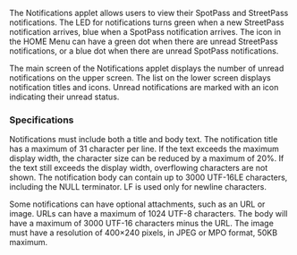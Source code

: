 The Notifications applet allows users to view their SpotPass and
StreetPass notifications. The LED for notifications turns green when a
new StreetPass notification arrives, blue when a SpotPass notification
arrives. The icon in the HOME Menu can have a green dot when there are
unread StreetPass notifications, or a blue dot when there are unread
SpotPass notifications.

The main screen of the Notifications applet displays the number of
unread notifications on the upper screen. The list on the lower screen
displays notification titles and icons. Unread notifications are marked
with an icon indicating their unread status.

### Specifications

Notifications must include both a title and body text. The notification
title has a maximum of 31 character per line. If the text exceeds the
maximum display width, the character size can be reduced by a maximum of
20%. If the text still exceeds the display width, overflowing characters
are not shown. The notification body can contain up to 3000 UTF-16LE
characters, including the NULL terminator. LF is used only for newline
characters.

Some notifications can have optional attachments, such as an URL or
image. URLs can have a maximum of 1024 UTF-8 characters. The body will
have a maximum of 3000 UTF-16 characters minus the URL. The image must
have a resolution of 400×240 pixels, in JPEG or MPO format, 50KB
maximum.